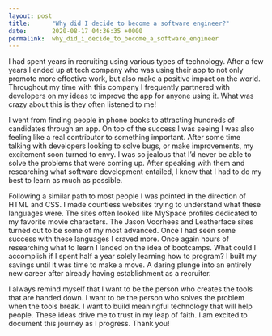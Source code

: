 ```yaml
---
layout: post
title:      "Why did I decide to become a software engineer?"
date:       2020-08-17 04:36:35 +0000
permalink:  why_did_i_decide_to_become_a_software_engineer
---
```


I had spent years in recruiting using various types of technology. After a few years I ended up at tech company who was using their app to not only promote more effective work, but also make a positive impact on the world. Throughout my time with this company I frequently partnered with developers on my ideas to improve the app for anyone using it. What was crazy about this is they often listened to me!

I went from finding people in phone books to attracting hundreds of candidates through an app. On top of the success I was seeing I was also feeling like a real contributor to something important. After some time talking with developers looking to solve bugs, or make improvements, my excitement soon turned to envy. I was so jealous that I’d never be able to solve the problems that were coming up. After speaking with them and researching what software development entailed, I knew that I had to do my best to learn as much as possible. 

Following a similar path to most people I was pointed in the direction of HTML and CSS. I made countless websites trying to understand what these languages were. The sites often looked like MySpace profiles dedicated to my favorite movie characters. The Jason Voorhees and Leatherface sites turned out to be some of my most advanced. Once I had seen some success with these languages I craved more. Once again hours of researching what to learn I landed on the idea of bootcamps. What could I accomplish if I spent half a year solely learning how to program? I built my savings until it was time to make a move. A daring plunge into an entirely new career after already having establishment as a recruiter. 

I always remind myself that I want to be the person who creates the tools that are handed down. I want to be the person who solves the problem when the tools break. I want to build meaningful technology that will help people. These ideas drive me to trust in my leap of faith. I am excited to document this journey as I progress. Thank you!

